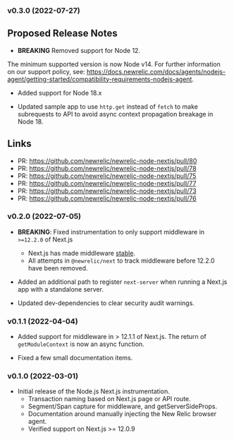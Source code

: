 ### v0.3.0 (2022-07-27)

## Proposed Release Notes

* **BREAKING** Removed support for Node 12.

The minimum supported version is now Node v14. For further information on our support policy, see: https://docs.newrelic.com/docs/agents/nodejs-agent/getting-started/compatibility-requirements-nodejs-agent.
  
* Added support for Node 18.x 

* Updated sample app to use `http.get` instead of `fetch` to make subrequests to API to avoid async context propagation breakage in Node 18.

## Links

* PR: https://github.com/newrelic/newrelic-node-nextjs/pull/80
* PR: https://github.com/newrelic/newrelic-node-nextjs/pull/78
* PR: https://github.com/newrelic/newrelic-node-nextjs/pull/75
* PR: https://github.com/newrelic/newrelic-node-nextjs/pull/77
* PR: https://github.com/newrelic/newrelic-node-nextjs/pull/73
* PR: https://github.com/newrelic/newrelic-node-nextjs/pull/76


### v0.2.0 (2022-07-05)

* **BREAKING**: Fixed instrumentation to only support middleware in `>=12.2.0` of Next.js
   * Next.js has made middleware [stable](https://nextjs.org/docs/advanced-features/middleware).
   * All attempts in `@newrelic/next` to track middleware before 12.2.0 have been removed.

* Added an additional path to register `next-server` when running a Next.js app with a standalone server.

* Updated dev-dependencies to clear security audit warnings.

### v0.1.1 (2022-04-04)

* Added support for middleware in > 12.1.1 of Next.js.  The return of `getModuleContext` is now an async function.

* Fixed a few small documentation items.

### v0.1.0 (2022-03-01)
 * Initial release of the Node.js Next.js instrumentation.
   * Transaction naming based on Next.js page or API route.
   * Segment/Span capture for middleware, and getServerSideProps.
   * Documentation around manually injecting the New Relic browser agent.
   * Verified support on Next.js >= 12.0.9
